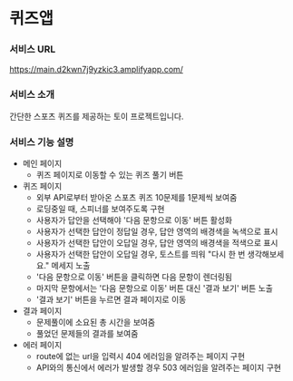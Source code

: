# 퀴즈앱
### 서비스 URL
https://main.d2kwn7j9yzkic3.amplifyapp.com/
### 서비스 소개
간단한 스포츠 퀴즈를 제공하는 토이 프로젝트입니다.
### 서비스 기능 설명
- 메인 페이지
    - 퀴즈 페이지로 이동할 수 있는 퀴즈 풀기 버튼
- 퀴즈 페이지
    - 외부 API로부터 받아온 스포츠 퀴즈 10문제를 1문제씩 보여줌
    - 로딩중일 때, 스피너를 보여주도록 구현
    - 사용자가 답안을 선택해야 '다음 문항으로 이동' 버튼 활성화
    - 사용자가 선택한 답안이 정답일 경우, 답안 영역의 배경색을 녹색으로 표시
    - 사용자가 선택한 답안이 오답일 경우, 답안 영역의 배경색을 적색으로 표시
    - 사용자가 선택한 답안이 오답일 경우, 토스트를 띄워 "다시 한 번 생각해보세요." 메세지 노출
    - '다음 문항으로 이동' 버튼을 클릭하면 다음 문항이 렌더링됨
    - 마지막 문항에서는 '다음 문항으로 이동' 버튼 대신 '결과 보기' 버튼 노출
    - '결과 보기' 버튼을 누르면 결과 페이지로 이동
- 결과 페이지
    - 문제풀이에 소요된 총 시간을 보여줌
    - 풀었던 문제들의 결과를 보여줌
- 에러 페이지
    - route에 없는 url을 입력시 404 에러임을 알려주는 페이지 구현
    - API와의 통신에서 에러가 발생할 경우 503 에러임을 알려주는 페이지 구현
